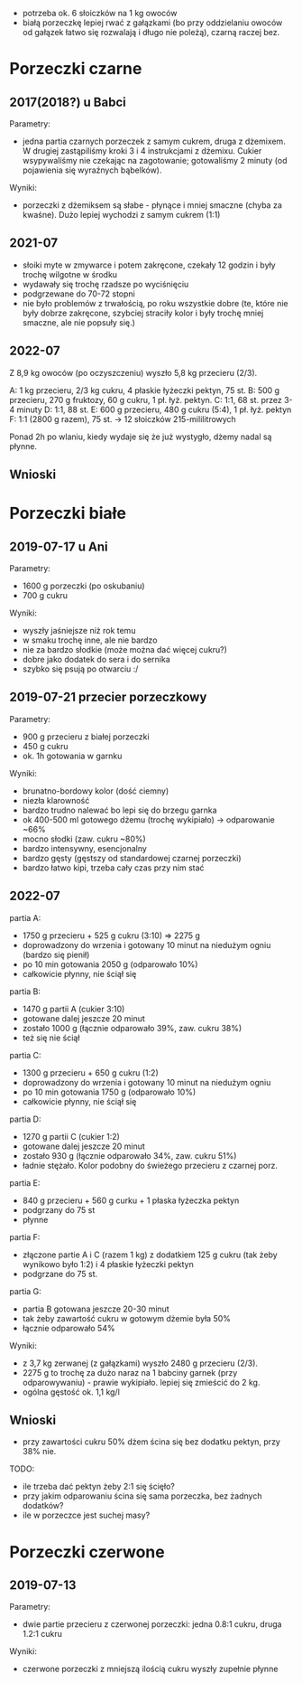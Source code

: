 - potrzeba ok. 6 słoiczków na 1 kg owoców
- białą porzeczkę lepiej rwać z gałązkami (bo przy oddzielaniu owoców od gałązek łatwo się rozwalają i długo nie poleżą), czarną raczej bez.


Porzeczki czarne
================

2017(2018?) u Babci
-------------------

Parametry:

- jedna partia czarnych porzeczek z samym cukrem, druga z dżemixem. W drugiej
  zastąpiliśmy kroki 3 i 4 instrukcjami z dżemixu. Cukier wsypywaliśmy nie
  czekając na zagotowanie; gotowaliśmy 2 minuty (od pojawienia się wyraźnych
  bąbelków).

Wyniki:

- porzeczki z dżemiksem są słabe - płynące i mniej smaczne (chyba za kwaśne).
  Dużo lepiej wychodzi z samym cukrem (1:1)

2021-07
-------

- słoiki myte w zmywarce i potem zakręcone, czekały 12 godzin i były trochę
  wilgotne w środku
- wydawały się trochę rzadsze po wyciśnięciu
- podgrzewane do 70-72 stopni
- nie było problemów z trwałością, po roku wszystkie dobre (te, które nie były dobrze zakręcone, szybciej straciły kolor i były trochę mniej smaczne, ale nie popsuły się.)

2022-07
-------

Z 8,9 kg owoców (po oczyszczeniu) wyszło 5,8 kg przecieru (2/3).

A: 1 kg przecieru, 2/3 kg cukru, 4 płaskie łyżeczki pektyn, 75 st.
B: 500 g przecieru, 270 g fruktozy, 60 g cukru, 1 pł. łyż. pektyn.
C: 1:1, 68 st. przez 3-4 minuty
D: 1:1, 88 st.
E: 600 g przecieru, 480 g cukru (5:4), 1 pł. łyż. pektyn
F: 1:1 (2800 g razem), 75 st. -> 12 słoiczków 215-mililitrowych

Ponad 2h po wlaniu, kiedy wydaje się że już wystygło, dżemy nadal są płynne.

Wnioski
-------

Porzeczki białe
===============

2019-07-17 u Ani
----------------

Parametry:

- 1600 g porzeczki (po oskubaniu)
- 700 g cukru

Wyniki:

- wyszły jaśniejsze niż rok temu
- w smaku trochę inne, ale nie bardzo
- nie za bardzo słodkie (może można dać więcej cukru?)
- dobre jako dodatek do sera i do sernika
- szybko się psują po otwarciu :/


2019-07-21 przecier porzeczkowy
-------------------------------

Parametry:

- 900 g przecieru z białej porzeczki
- 450 g cukru
- ok. 1h gotowania w garnku

Wyniki:

- brunatno-bordowy kolor (dość ciemny)
- niezła klarowność
- bardzo trudno nalewać bo lepi się do brzegu garnka
- ok 400-500 ml gotowego dżemu (trochę wykipiało) -> odparowanie ~66%
- mocno słodki (zaw. cukru ~80%)
- bardzo intensywny, esencjonalny
- bardzo gęsty (gęstszy od standardowej czarnej porzeczki)
- bardzo łatwo kipi, trzeba cały czas przy nim stać

2022-07
-------



partia A:
  - 1750 g przecieru + 525 g cukru (3:10) => 2275 g
  - doprowadzony do wrzenia i gotowany 10 minut na niedużym ogniu (bardzo się pienił)
  - po 10 min gotowania 2050 g (odparowało 10%)
  - całkowicie płynny, nie ściął się

partia B:
  - 1470 g partii A (cukier 3:10)
  - gotowane dalej jeszcze 20 minut
  - zostało 1000 g (łącznie odparowało 39%, zaw. cukru 38%)
  - też się nie ściął

partia C:
  - 1300 g przecieru + 650 g cukru (1:2)
  - doprowadzony do wrzenia i gotowany 10 minut na niedużym ogniu
  - po 10 min gotowania 1750 g (odparowało 10%)
  - całkowicie płynny, nie ściął się

partia D:
  - 1270 g partii C (cukier 1:2)
  - gotowane dalej jeszcze 20 minut
  - zostało 930 g (łącznie odparowało 34%, zaw. cukru 51%)
  - ładnie stężało. Kolor podobny do świeżego przecieru z czarnej porz.

partia E:
  - 840 g przecieru + 560 g curku + 1 płaska łyżeczka pektyn
  - podgrzany do 75 st
  - płynne

partia F:
  - złączone partie A i C (razem 1 kg) z dodatkiem 125 g cukru (tak żeby wynikowo było 1:2) i 4 płaskie łyżeczki pektyn
  - podgrzane do 75 st.

partia G:
  - partia B gotowana jeszcze 20-30 minut
  - tak żeby zawartość cukru w gotowym dżemie była 50%
  - łącznie odparowało 54%



Wyniki:
- z 3,7 kg zerwanej (z gałązkami) wyszło 2480 g przecieru (2/3).
- 2275 g to trochę za dużo naraz na 1 babciny garnek (przy odparowywaniu) - prawie wykipiało. lepiej się zmieścić do 2 kg.
- ogólna gęstość ok. 1,1 kg/l

Wnioski
-------

- przy zawartości cukru 50% dżem ścina się bez dodatku pektyn, przy 38% nie.


TODO:
- ile trzeba dać pektyn żeby 2:1 się ścięło?
- przy jakim odparowaniu ścina się sama porzeczka, bez żadnych dodatków?
- ile w porzeczce jest suchej masy?

Porzeczki czerwone
==================

2019-07-13
----------

Parametry:

- dwie partie przecieru z czerwonej porzeczki: jedna 0.8:1 cukru, druga 1.2:1
  cukru

Wyniki:

- czerwone porzeczki z mniejszą ilością cukru wyszły zupełnie płynne



